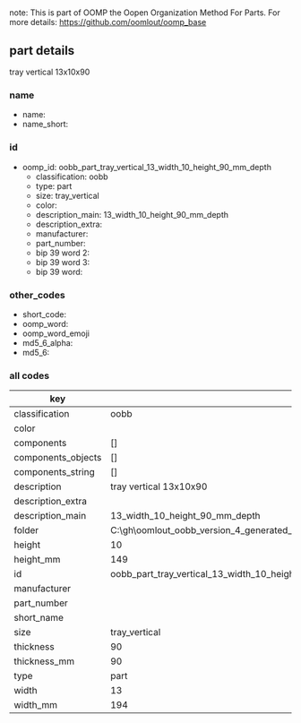 #   

note: This is part of OOMP the Oopen Organization Method For Parts. For more details: https://github.com/oomlout/oomp_base

##  part details



tray vertical 13x10x90

### name
* name: 
* name_short: 
### id
* oomp_id: oobb_part_tray_vertical_13_width_10_height_90_mm_depth
  * classification: oobb
  * type: part
  * size: tray_vertical
  * color: 
  * description_main: 13_width_10_height_90_mm_depth
  * description_extra: 
  * manufacturer: 
  * part_number: 
  * bip 39 word 2: 
  * bip 39 word 3: 
  * bip 39 word: 

### other_codes
* short_code: 
* oomp_word: 
* oomp_word_emoji 
* md5_6_alpha: 
* md5_6: 









### all codes 
| key | value |  
| --- | --- |  
| classification | oobb |  
| color |  |  
| components | [] |  
| components_objects | [] |  
| components_string | [] |  
| description | tray vertical 13x10x90 |  
| description_extra |  |  
| description_main | 13_width_10_height_90_mm_depth |  
| folder | C:\gh\oomlout_oobb_version_4_generated_parts\things\oobb_part_tray_vertical_13_width_10_height_90_mm_depth |  
| height | 10 |  
| height_mm | 149 |  
| id | oobb_part_tray_vertical_13_width_10_height_90_mm_depth |  
| manufacturer |  |  
| part_number |  |  
| short_name |  |  
| size | tray_vertical |  
| thickness | 90 |  
| thickness_mm | 90 |  
| type | part |  
| width | 13 |  
| width_mm | 194 |  
